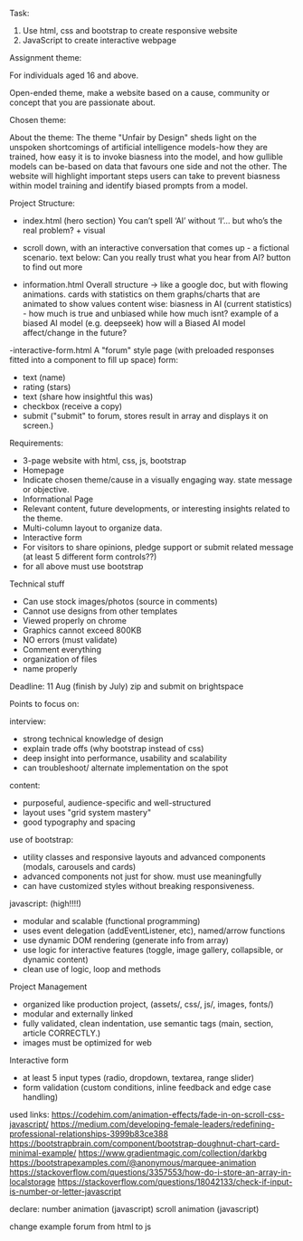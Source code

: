 Task:
1. Use html, css and bootstrap to create responsive website
2. JavaScript to create interactive webpage

Assignment theme: 

For individuals aged 16 and above.

Open-ended theme, make a website based on a cause, community or concept that you are passionate about.

Chosen theme: 

About the theme:
The theme "Unfair by Design" sheds light on the unspoken shortcomings of artificial intelligence models-how they are trained, how easy it is to invoke biasness into the model, and how gullible models can be-based on data that favours one side and not the other. The website will highlight important steps users can take to prevent biasness within model training and identify biased prompts from a model.

Project Structure:
- index.html (hero section) You can’t spell ‘AI’ without ‘I’… but who’s the real problem? + visual
- scroll down, with an interactive conversation that comes up - a fictional scenario. 
text below: Can you really trust what you hear from AI?
button to find out more

- information.html
Overall structure -> like a google doc, but with flowing animations.
cards with statistics on them
graphs/charts that are animated to show values
content wise: 
biasness in AI (current statistics) - how much is true and unbiased while how much isnt?
example of a biased AI model (e.g. deepseek)
how will a Biased AI model affect/change in the future?

-interactive-form.html
A "forum" style page (with preloaded responses fitted into a component to fill up space)
form:
- text (name)
- rating (stars)
- text (share how insightful this was)
- checkbox (receive a copy)
- submit ("submit" to forum, stores result in array and displays it on screen.)

Requirements:
- 3-page website with html, css, js, bootstrap
- Homepage 
- Indicate chosen theme/cause in a visually engaging way. state message or objective.
- Informational Page
- Relevant content, future developments, or interesting insights related to the theme.
- Multi-column layout to organize data.
- Interactive form
- For visitors to share opinions, pledge support or submit related message (at least 5 different form controls??)
- for all above must use bootstrap

Technical stuff
- Can use stock images/photos (source in comments)
- Cannot use designs from other templates
- Viewed properly on chrome
- Graphics cannot exceed 800KB
- NO errors (must validate)
- Comment everything
- organization of files
- name properly

Deadline: 11 Aug (finish by July)
zip and submit on brightspace

Points to focus on:

interview:
- strong technical knowledge of design 
- explain trade offs (why bootstrap instead of css)
- deep insight into performance, usability and scalability
- can troubleshoot/ alternate implementation on the spot

content:
- purposeful, audience-specific and well-structured
- layout uses "grid system mastery"
- good typography and spacing

use of bootstrap:
- utility classes and responsive layouts and advanced components (modals, carousels and cards)
- advanced components not just for show. must use meaningfully
- can have customized styles without breaking responsiveness.

javascript: (high!!!!)
- modular and scalable (functional programming)
- uses event delegation (addEventListener, etc), named/arrow functions
- use dynamic DOM rendering (generate info from array)
- use logic for interactive features (toggle, image gallery, collapsible, or dynamic content)
- clean use of logic, loop and methods

Project Management
- organized like production project, (assets/, css/, js/, images, fonts/)
- modular and externally linked
-  fully validated, clean indentation, use semantic tags (main, section, article CORRECTLY.)
- images must be optimized for web

Interactive form
- at least 5 input types (radio, dropdown, textarea, range slider)
- form validation (custom conditions, inline feedback and edge case handling)

used links:
https://codehim.com/animation-effects/fade-in-on-scroll-css-javascript/
https://medium.com/developing-female-leaders/redefining-professional-relationships-3999b83ce388
https://bootstrapbrain.com/component/bootstrap-doughnut-chart-card-minimal-example/
https://www.gradientmagic.com/collection/darkbg
https://bootstrapexamples.com/@anonymous/marquee-animation
https://stackoverflow.com/questions/3357553/how-do-i-store-an-array-in-localstorage
https://stackoverflow.com/questions/18042133/check-if-input-is-number-or-letter-javascript


declare:
number animation (javascript)
scroll animation (javascript)

change example forum from html to js